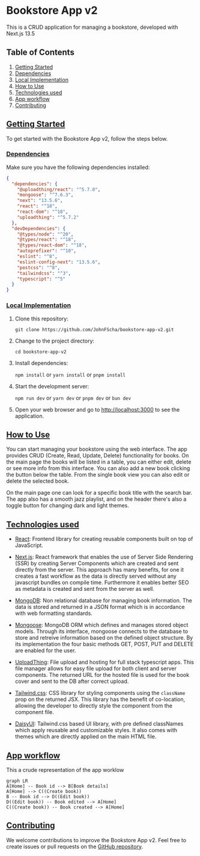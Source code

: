 # Bookstore App v2

This is a CRUD application for managing a bookstore, developed with Next.js 13.5

## Table of Contents
1. [Getting Started](#getting-started)
2. [Dependencies](#dependencies)
3. [Local Implementation](#local-implementation)
4. [How to Use](#how-to-use)
5. [Technologies used](#technologies-used)
6. [App workflow](#app-workflow)
7. [Contributing](#contributing)
   
## [Getting Started](#getting-started)
To get started with the Bookstore App v2, follow the steps below.

### [Dependencies](#dependencies)
Make sure you have the following dependencies installed:
```json
{
  "dependencies": {
    "@uploadthing/react": "^5.7.0",
    "mongoose": "^7.6.3",
    "next": "13.5.6",
    "react": "^18",
    "react-dom": "^18",
    "uploadthing": "^5.7.2"
  },
  "devDependencies": {
    "@types/node": "^20",
    "@types/react": "^18",
    "@types/react-dom": "^18",
    "autoprefixer": "^10",
    "eslint": "^8",
    "eslint-config-next": "13.5.6",
    "postcss": "^8",
    "tailwindcss": "^3",
    "typescript": "^5"
  }
}
```

### [Local Implementation](#local-implementation)

1.  Clone this repository:
    
    `git clone https://github.com/JohnFScha/bookstore-app-v2.git` 
    
2.  Change to the project directory:
    
    `cd bookstore-app-v2` 
    
3.  Install dependencies:
    
    `npm install`
    or
    `yarn install`
    or
    `pnpm install` 
    
4.  Start the development server:
    
    `npm run dev`
    or
    `yarn dev`
    or
    `pnpm dev`
    or
    `bun dev` 
    
5.  Open your web browser and go to [http://localhost:3000](http://localhost:3000/) to see the application.
    

## [How to Use](#how-to-use)

You can start managing your bookstore using the web interface. The app provides CRUD (Create, Read, Update, Delete) functionality for books. On the main page the books will be listed in a table, you can either edit, delete or see more info from this interface. You can also add a new book clicking the button below the table. From the single book view you can also edit or delete the selected book.

On the main page one can look for a specific book title with the search bar. The app also has a smooth jazz playlist, and on the header there's also a toggle button for changing dark and light themes.

## [Technologies used](#technologies-used)

- [React](https://react.dev/): Frontend library for creating reusable components built on top of JavaScript. 

- [Next.js](https://nextjs.org/): React framework that enables the use of Server Side Rendering (SSR) by creating Server Components which are created and sent directly from the server. This approach has many benefits, for one it creates a fast workflow as the data is directly served without any javascript bundles on compile time. Furthermore it enables better SEO as metadata is created and sent from the server as well.

- [MongoDB](https://www.mongodb.com/): Non relational database for managing book information. The data is stored and returned in a JSON format which is in accordance with web formatting standards.

- [Mongoose](https://mongoosejs.com/): MongoDB ORM which defines and manages stored object models. Through its interface, mongoose connects to the database to store and retreive information based on the defined object structure. By its implementation the four basic methods GET, POST, PUT and DELETE are enabled for the user.

- [UploadThing](https://uploadthing.com/): File upload and hosting for full stack typescript apps. This file manager allows for easy file upload for both client and server components. The returned URL for the hosted file is used for the book cover and sent to the DB after correct upload.

- [Tailwind.css](https://tailwindcss.com/): CSS library for styling components using the `className` prop on the returned JSX. This library has the benefit of co-location, allowing the developer to directly style the component from the component file.

- [DaisyUI](https://daisyui.com/): Tailwind.css based UI library, with pre defined classNames which apply reusable and customizable styles. It also comes with themes which are directly applied on the main HTML file.

## [App workflow](#app-workflow)

This a crude representation of the app worklow

```mermaid
graph LR
A[Home] -- Book id --> B[Book details]
A[Home] --> C((Create book))
B -- Book id --> D((Edit book))
D((Edit book)) -- Book edited --> A[Home]
C((Create book)) -- Book created --> A[Home]
```

## [Contributing](#contributing)

We welcome contributions to improve the Bookstore App v2. Feel free to create issues or pull requests on the [GitHub repository](https://github.com/JohnFScha/bookstore-app-v2).
